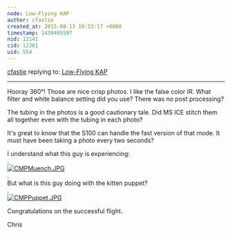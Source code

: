 ```yaml
---
node: Low-Flying KAP
author: cfastie
created_at: 2015-08-13 19:53:17 +0000
timestamp: 1439495597
nid: 12141
cid: 12381
uid: 554
---
```




[cfastie](../profile/cfastie) replying to: [Low-Flying KAP](../notes/dbenjamin/08-13-2015/low-flying-kap)

----
Hooray 360°!  Those are nice crisp photos. I like the false color IR. What filter and white balance setting did you use?  There was no post processing?

The tubing in the photos is a good cautionary tale. Did MS ICE stitch them all together even with the tubing in each photo? 

It's great to know that the S100 can handle the fast version of that mode. It must have been taking a photo every two seconds?

I understand what this guy is experiencing:  
.  
[![CMPMuench.JPG](https://i.publiclab.org/system/images/photos/000/011/109/medium/CMPMuench.JPG)](https://i.publiclab.org/system/images/photos/000/011/109/original/CMPMuench.JPG)  
.  
But what is this guy doing with the kitten puppet?  
.  
[![CMPPuppet.JPG](https://i.publiclab.org/system/images/photos/000/011/110/medium/CMPPuppet.JPG)](https://i.publiclab.org/system/images/photos/000/011/110/original/CMPPuppet.JPG)  

Congratulations on the successful flight.

Chris



